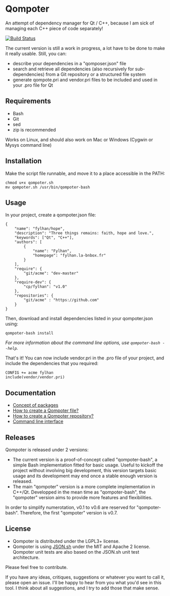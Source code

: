 Qompoter
================================

An attempt of dependency manager for Qt / C++, because I am sick of managing each C++ piece of code separately!


[![Build Status](https://travis-ci.org/Fylhan/qompoter.svg?branch=qompoter-bash)](https://travis-ci.org/Fylhan/qompoter)

The current version is still a work in progress, a lot have to be done to make it really usable. Still, you can:

* describe your dependencies in a "qomposer.json" file
* search and retrieve all dependencies (also recursively for sub-dependencies) from a Git repository or a structured file system
* generate qompote.pri and vendor.pri files to be included and used in your .pro file for Qt

Requirements
--------------------------------

* Bash
* Git
* sed
* zip is recommended

Works on Linux, and should also work on Mac or Windows (Cygwin or Mysys command line)

Installation
--------------------------------

Make the script file runnable, and move it to a place accessible in the PATH:

	chmod u+x qompoter.sh
	mv qompoter.sh /usr/bin/qompoter-bash

Usage
--------------------------------

In your project, create a qompoter.json file:

	{
		"name": "fylhan/hope",
		"description": "Three things remains: faith, hope and love.",
		"keywords": ["Qt", "C++"],
		"authors": [
			{
				"name": "Fylhan",
				"homepage": "fylhan.la-bnbox.fr"
			}
		],
		"require": {
			"git/acme": "dev-master"
		},
		"require-dev": {
			"cp/fylhan": "v1.0"
		},
		"repositories": {
			"git/acme" : "https://github.com"
		}
	}

Then, download and install dependencies listed in your qompoter.json using:

	qompoter-bash install

*For more information about the command line options, use `qompoter-bash --help`.*

That's it! You can now include vendor.pri in the .pro file of your project, and include the dependencies that you required:

	CONFIG += acme fylhan
	include(vendor/vendor.pri)
    
Documentation
--------------------------------

* [Concept of packages](docs/Packages.md)
* [How to create a Qompoter file?](docs/Qompoter-file.md)
* [How to create a Qompoter repository?](docs/Repositories.md)
* [Command line interface](docs/Command-line.md)


Releases
--------------------------------
Qompoter is released under 2 versions:

* The current version is a proof-of-concept called "qompoter-bash", a simple Bash implementation fitted for basic usage. Useful to kickoff the project without involving big development, this version targets basic usage and its development may end once a stable enough version is released.
* The main "qompoter" version is a more complete implementation in C++/Qt. Developped in the mean time as "qompoter-bash", the "qompoter" version aims to provide more features and flexibilities.

In order to simplify numerotation, v0.1 to v0.6 are reserved for "qompoter-bash". Therefore, the first "qompoter" version is v0.7.

License
--------------------------------

* Qompoter is distributed under the LGPL3+ license.
* Qompoter is using [JSON.sh](https://github.com/dominictarr/JSON.sh) under the MIT and Apache 2 license. Qompoter unit tests are also based on the JSON.sh unit test architecture.

Please feel free to contribute.

If you have any ideas, critiques, suggestions or whatever you want to call it, please open an issue. I'll be happy to hear from you what you'd see in this tool. I think about all suggestions, and I try to add those that make sense.
